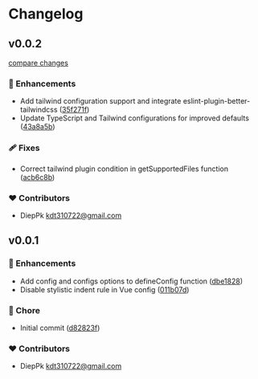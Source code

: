 # Changelog


## v0.0.2

[compare changes](https://github.com/kdt-farm/eslint-config/compare/v0.0.1...v0.0.2)

### 🚀 Enhancements

- Add tailwind configuration support and integrate eslint-plugin-better-tailwindcss ([35f271f](https://github.com/kdt-farm/eslint-config/commit/35f271f))
- Update TypeScript and Tailwind configurations for improved defaults ([43a8a5b](https://github.com/kdt-farm/eslint-config/commit/43a8a5b))

### 🩹 Fixes

- Correct tailwind plugin condition in getSupportedFiles function ([acb6c8b](https://github.com/kdt-farm/eslint-config/commit/acb6c8b))

### ❤️ Contributors

- DiepPk <kdt310722@gmail.com>

## v0.0.1


### 🚀 Enhancements

- Add config and configs options to defineConfig function ([dbe1828](https://github.com/kdt-farm/eslint-config/commit/dbe1828))
- Disable stylistic indent rule in Vue config ([011b07d](https://github.com/kdt-farm/eslint-config/commit/011b07d))

### 🏡 Chore

- Initial commit ([d82823f](https://github.com/kdt-farm/eslint-config/commit/d82823f))

### ❤️ Contributors

- DiepPk <kdt310722@gmail.com>


